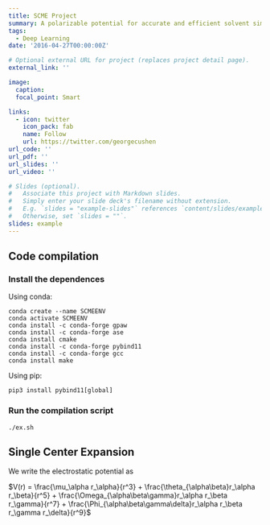 ```yaml
---
title: SCME Project
summary: A polarizable potential for accurate and efficient solvent simulations
tags:
  - Deep Learning
date: '2016-04-27T00:00:00Z'

# Optional external URL for project (replaces project detail page).
external_link: ''

image:
  caption: 
  focal_point: Smart

links:
  - icon: twitter
    icon_pack: fab
    name: Follow
    url: https://twitter.com/georgecushen
url_code: ''
url_pdf: ''
url_slides: ''
url_video: ''

# Slides (optional).
#   Associate this project with Markdown slides.
#   Simply enter your slide deck's filename without extension.
#   E.g. `slides = "example-slides"` references `content/slides/example-slides.md`.
#   Otherwise, set `slides = ""`.
slides: example
---
```



## Code compilation

### Install the dependences

Using conda: 

    conda create --name SCMEENV
    conda activate SCMEENV
    conda install -c conda-forge gpaw
    conda install -c conda-forge ase
    conda install cmake
    conda install -c conda-forge pybind11
    conda install -c conda-forge gcc
    conda install make

Using pip:

    pip3 install pybind11[global]

### Run the compilation script

    ./ex.sh


## Single Center Expansion
We write the electrostatic potential as


$V(r) = \frac{\mu_\alpha r_\alpha}{r^3} + \frac{\theta_{\alpha\beta}r_\alpha r_\beta}{r^5} + \frac{\Omega_{\alpha\beta\gamma}r_\alpha r_\beta r_\gamma}{r^7} + \frac{\Phi_{\alpha\beta\gamma\delta}r_\alpha r_\beta r_\gamma r_\delta}{r^9}$
